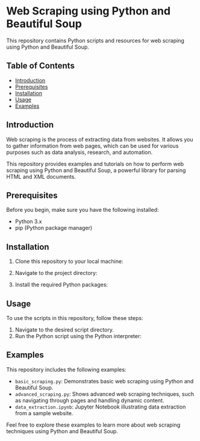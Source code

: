 # Web Scraping using Python and Beautiful Soup

This repository contains Python scripts and resources for web scraping using Python and Beautiful Soup.

## Table of Contents

- [Introduction](#introduction)
- [Prerequisites](#prerequisites)
- [Installation](#installation)
- [Usage](#usage)
- [Examples](#examples)


## Introduction

Web scraping is the process of extracting data from websites. It allows you to gather information from web pages, which can be used for various purposes such as data analysis, research, and automation.

This repository provides examples and tutorials on how to perform web scraping using Python and Beautiful Soup, a powerful library for parsing HTML and XML documents.

## Prerequisites

Before you begin, make sure you have the following installed:

- Python 3.x
- pip (Python package manager)

## Installation

1. Clone this repository to your local machine:

2. Navigate to the project directory:

3. Install the required Python packages:

## Usage

To use the scripts in this repository, follow these steps:

1. Navigate to the desired script directory.
2. Run the Python script using the Python interpreter:


## Examples

This repository includes the following examples:

- `basic_scraping.py`: Demonstrates basic web scraping using Python and Beautiful Soup.
- `advanced_scraping.py`: Shows advanced web scraping techniques, such as navigating through pages and handling dynamic content.
- `data_extraction.ipynb`: Jupyter Notebook illustrating data extraction from a sample website.

Feel free to explore these examples to learn more about web scraping techniques using Python and Beautiful Soup.






